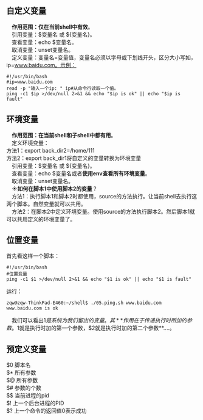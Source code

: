 ## 自定义变量  
&emsp;**作用范围：仅在当前shell中有效**。  
&emsp;引用变量：$变量名 或 ${变量名}。  
&emsp;查看变量：echo $变量名。  
&emsp;取消变量：unset变量名。   
&emsp;定义变量：变量名=变量值，变量名必须以字母或下划线开头，区分大小写如，ip=www.baidu.com。示例：
```
#!/usr/bin/bash
#ip=www.baidu.com
read -p "输入一个ip: " ip#从命令行读取一个值。
ping -c1 $ip >/dev/null 2>&1 && echo "$ip is ok" || echo "$ip is fault"
```
## 环境变量  
&emsp;**作用范围：在当前shell和子shell中都有用**。  
&emsp;定义环境变量：  
方法1：export back_dir2=/home/111  
方法2：export back_dir1将自定义的变量转换为环境变量  
&emsp;引用变量：$变量名 或 ${变量名}。    
&emsp;查看变量：echo $变量名或者**使用env查看所有环境变量**。  
&emsp;取消变量：unset变量名。     
&emsp;&#9728;**如何在脚本1中使用脚本2的变量**？  
&emsp;方法1：执行脚本1和脚本2时都使用，source的方法执行。让当前shell去执行这两个脚本。自然变量就可以共用。  
&emsp;方法2：在脚本2中定义环境变量。使用source的方法执行脚本2。然后脚本1就可以共用定义的环境变量了。  
## 位置变量  
首先看这样一个脚本：
```
#!/usr/bin/bash
#位置变量
ping -c1 $1 >/dev/null 2>&1 && echo "$1 is ok" || echo "$1 is fault"
```
运行：
```
zqw@zqw-ThinkPad-E460:~/shell$ ./05.ping.sh www.baidu.com
www.baidu.com is ok
```
&emsp;我们可以看出$1是系统为我们留出的变量。其**作用在于传递执行时所加的参数。$1就是执行时加的第一个参数，$2就是执行时加的第二个参数**....。
## 预定义变量  
$0 脚本名    
$* 所有参数    
$@ 所有参数  
$# 参数的个数  
$$ 当前进程的pid  
$! 上一个后台进程的PID  
$? 上一个命令的返回值0表示成功  

